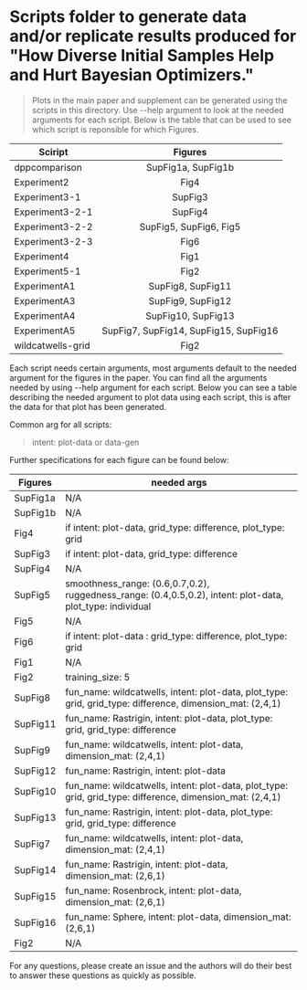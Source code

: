 # Scripts folder to generate data and/or replicate results produced for "How Diverse Initial Samples Help and Hurt Bayesian Optimizers."

> Plots in the main paper and supplement can be generated using the scripts in this directory. Use --help argument to look at the needed arguments for each script. Below is the table that can be used to see which script is reponsible for which Figures. 

| Sciript          | Figures                              |
|------------------|:------------------------------------:|
|dppcomparison     |SupFig1a, SupFig1b                    |
|Experiment2       |Fig4                                  |
|Experiment3-1     |SupFig3                               |
|Experiment3-2-1   |SupFig4                               |
|Experiment3-2-2   |SupFig5, SupFig6, Fig5                |
|Experiment3-2-3   |Fig6                                  |
|Experiment4	   |Fig1                                  |
|Experiment5-1	   |Fig2                                  |
|ExperimentA1      |SupFig8, SupFig11                     |
|ExperimentA3      |SupFig9, SupFig12                     |
|ExperimentA4      |SupFig10, SupFig13                    |
|ExperimentA5      |SupFig7, SupFig14, SupFig15, SupFig16 |
|wildcatwells-grid |Fig2                                  |

Each script needs certain arguments, most arguments default to the needed argument for the figures in the paper. You can find all the arguments needed by using --help argument for each script. Below you can see a table describing the needed argument to plot data using each script, this is after the data for that plot has been generated.

Common arg for all scripts:
>intent: plot-data or data-gen

Further specifications for each figure can be found below:

| Figures                              |needed args												   |
|--------------------------------------|-----------------------------------------------------------------------------------------------------------|
|SupFig1a	                       |N/A		    										           |
|SupFig1b	                       |N/A		      											   |
|Fig4                                  | if intent: plot-data, grid_type: difference, plot_type: grid      					   |
|SupFig3                               | if intent: plot-data, grid_type: difference								   |		   
|SupFig4	                       |N/A													   |
|SupFig5                     	       |smoothness_range: (0.6,0.7,0.2), ruggedness_range: (0.4,0.5,0.2), intent: plot-data, plot_type: individual |
|Fig5                     	       |N/A			|
|Fig6                                  | if intent: plot-data : grid_type: difference, plot_type: grid       |
|Fig1                                  |N/A			|
|Fig2                                  |training_size: 5	|
|SupFig8	                       |fun_name: wildcatwells, intent: plot-data, plot_type: grid, grid_type: difference, dimension_mat: (2,4,1) |
|SupFig11	                       |fun_name: Rastrigin, intent: plot-data, plot_type: grid, grid_type: difference |
|SupFig9		               |fun_name: wildcatwells, intent: plot-data, dimension_mat: (2,4,1)|
|SupFig12		               |fun_name: Rastrigin, intent: plot-data|
|SupFig10	                       |fun_name: wildcatwells, intent: plot-data, plot_type: grid, grid_type: difference, dimension_mat: (2,4,1) |
|SupFig13	                       |fun_name: Rastrigin, intent: plot-data, plot_type: grid, grid_type: difference |
|SupFig7 			       |fun_name: wildcatwells, intent: plot-data, dimension_mat: (2,4,1)|
|SupFig14			       |fun_name: Rastrigin, intent: plot-data, dimension_mat: (2,6,1)|
|SupFig15			       |fun_name: Rosenbrock, intent: plot-data, dimension_mat: (2,6,1)|
|SupFig16			       |fun_name: Sphere, intent: plot-data, dimension_mat: (2,6,1)|
|Fig2                                  |N/A			|

For any questions, please create an issue and the authors will do their best to answer these questions as quickly as possible.